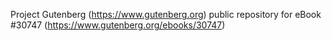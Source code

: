 Project Gutenberg (https://www.gutenberg.org) public repository for eBook #30747 (https://www.gutenberg.org/ebooks/30747)
